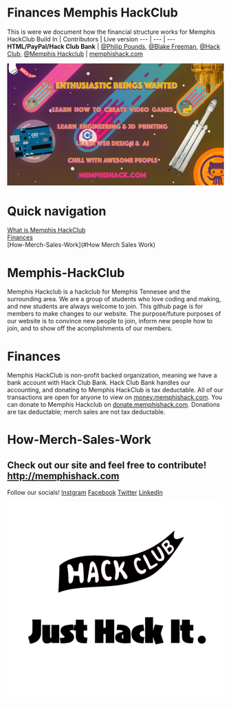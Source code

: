 # Finances Memphis HackClub
This is were we document how the financial structure works for Memphis HackClub
Build In | Contributors | Live version
--- | --- | ---
**HTML/PayPal/Hack Club Bank** | [@Philip Pounds](https://github.com/philip-hub), [@Blake Freeman](https://github.com/MaybeDuck), [@Hack Club](https://github.com/hackclub/hackclub), [@Memphis Hackclub](https://github.com/Memphis-Hackclub) | [memphishack.com](http://memphishack.com)

![alt text](https://raw.githubusercontent.com/philip-hub/memphishackclubwebsite/main/images/enthusiasticbeingswanted.png)

# Quick navigation
[What is Memphis HackClub](#Memphis-Hackclub)  
[Finances](#Finances)  
[How-Merch-Sales-Work](#How Merch Sales Work)  
 


# Memphis-HackClub

Memphis Hackclub is a hackclub for Memphis Tennesee and the surrounding area. We are a group of students who love coding and making, and new students are always welcome to join. This github page is for members to make changes to our website. The purpose/future purposes of our website is to convince new people to join, inform new people how to join, and to show off the acomplishments of our members.

# Finances
Memphis HackClub is non-profit backed organization, meaning we have a bank account with Hack Club Bank. Hack Club Bank handles our accounting, and donating to Memphis HackClub is tax deductable. All of our transactions are open for anyone to view on [money.memphishack.com](https://money.memphishack.com). You can donate to Memphis Hackclub on [donate.memphishack.com](https://donate.memphishack.com). Donations are tax deductable; merch sales are not tax deductable.

# How-Merch-Sales-Work

Check out our site and feel free to contribute!
http://memphishack.com
---
Follow our socials!
[Instgram](https://www.instagram.com/memphishackclub/)
[Facebook](https://www.facebook.com/groups/656997425191729)
[Twitter](https://twitter.com/MHackclub)
[LinkedIn](https://www.linkedin.com/company/memphis-hack-club/?viewAsMember=true)

![alt text](https://raw.githubusercontent.com/philip-hub/memphishackclubwebsite/main/images/justhackit.png)

